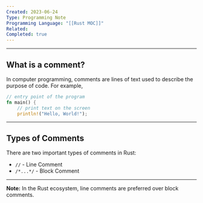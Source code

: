 ```yaml
---
Created: 2023-06-24
Type: Programming Note
Programming Language: "[[Rust MOC]]"
Related: 
Completed: true
---
```

---
## What is a comment?
In computer programming, comments are lines of text used to describe the purpose of code. For example,
``` rust
// entry point of the program
fn main() {
    // print text on the screen
    println!("Hello, World!");
```

---
## Types of Comments

There are two important types of comments in Rust:

- `//` - Line Comment
- `/*...*/` - Block Comment

---

**Note:** In the Rust ecosystem, line comments are preferred over block comments.